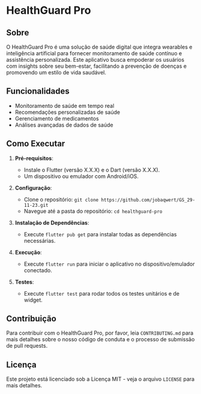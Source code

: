 # HealthGuard Pro

## Sobre

O HealthGuard Pro é uma solução de saúde digital que integra wearables e inteligência artificial para fornecer monitoramento de saúde contínuo e assistência personalizada. Este aplicativo busca empoderar os usuários com insights sobre seu bem-estar, facilitando a prevenção de doenças e promovendo um estilo de vida saudável.

## Funcionalidades

- Monitoramento de saúde em tempo real
- Recomendações personalizadas de saúde
- Gerenciamento de medicamentos
- Análises avançadas de dados de saúde

## Como Executar

1. **Pré-requisitos**:
    
    - Instale o Flutter (versão X.X.X) e o Dart (versão X.X.X).
    - Um dispositivo ou emulador com Android/iOS.
2. **Configuração**:
    
    - Clone o repositório: `git clone https://github.com/jobaqwert/GS_29-11-23.git`
    - Navegue até a pasta do repositório: `cd healthguard-pro`
3. **Instalação de Dependências**:
    
    - Execute `flutter pub get` para instalar todas as dependências necessárias.
4. **Execução**:
    
    - Execute `flutter run` para iniciar o aplicativo no dispositivo/emulador conectado.
5. **Testes**:
    
    - Execute `flutter test` para rodar todos os testes unitários e de widget.

## Contribuição

Para contribuir com o HealthGuard Pro, por favor, leia `CONTRIBUTING.md` para mais detalhes sobre o nosso código de conduta e o processo de submissão de pull requests.

## Licença

Este projeto está licenciado sob a Licença MIT - veja o arquivo `LICENSE` para mais detalhes.
